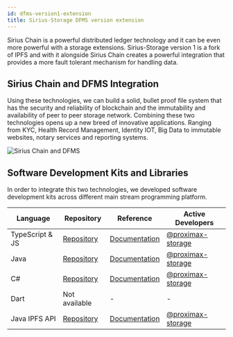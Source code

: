 ```yaml
---
id: dfms-version1-extension
title: Sirius-Storage DFMS version extension
---
```


Sirius Chain is a powerful distributed ledger technology and it can be even more powerful with a storage extensions. 
Sirius-Storage version 1 is a fork of IPFS and with it alongside Sirius Chain creates a powerful integration that provides
a more fault tolerant mechanism for handling data.

## Sirius Chain and DFMS Integration
Using these technologies, we can build a solid, bullet proof file system that has the security and reliability of 
blockchain and the immutability and availability of peer to peer storage network. Combining these two technologies 
opens up a new breed of innovative applications. Ranging from KYC, Health Record Management, Identity IOT, Big Data to 
immutable websites, notary services and reporting systems.

![Sirius Chain and DFMS](/img/storagebc.jpg "Sirius Chain and DFMS")

## Software Development Kits and Libraries
In order to integrate this two technologies, we developed software development kits across different main stream programming platform.

**Language** |	**Repository** |	**Reference** |	**Active Developers**
-------------|-----------------|-------------------|----------------------------
TypeScript & JS |	[Repository](https://github.com/proximax-storage/tsjs-chain-xipfs-sdk ) |[Documentation](https://github.com/proximax-storage/tsjs-chain-xipfs-sdk/wiki) |	[@proximax-storage](https://github.com/proximax-storage)
Java |	[Repository](https://github.com/proximax-storage/java-chain-xipfs-sdk) |	[Documentation](https://github.com/proximax-storage/java-chain-xipfs-sdk/wiki) |	[@proximax-storage](https://github.com/proximax-storage)
C# 	| [Repository](https://github.com/proximax-storage/csharp-chain-xipfs-sdk/ ) 	| [Documentation](https://github.com/proximax-storage/csharp-chain-xipfs-sdk/wiki) | 	[@proximax-storage](https://github.com/proximax-storage)
Dart | Not available | - | - 
Java IPFS API | [Repository](https://github.com/proximax-storage/java-xpx-ipfs-api/) | [Documentation](https://github.com/proximax-storage/java-xpx-ipfs-api/wiki) | [@proximax-storage](https://github.com/proximax-storage)